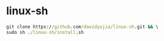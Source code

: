 # linux-sh

```cmd
git clone https://github.com/davidyujia/linux-sh.git && \
sudo sh ./linux-sh/install.sh
```
